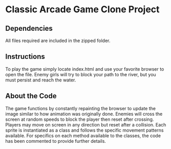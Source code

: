 # Classic Arcade Game Clone Project

## Dependencies
All files required are included in the zipped folder.

## Instructions
To play the game simply locate index.html and use your favorite browser to open the file. Enemy girls will try to block your path to the river, but you must persist and reach the water.

## About the Code
The game functions by constantly repainting the browser to update the image similar to how animation was originally done.  Enemies will cross the screen at random speeds to block the player then reset after crossing. Players may move on screen in any direction but reset after a collision.
Each sprite is instantiated as a class and follows the specific movement patterns available. For specifics on each method available to the classes, the code has been commented to provide further details.
